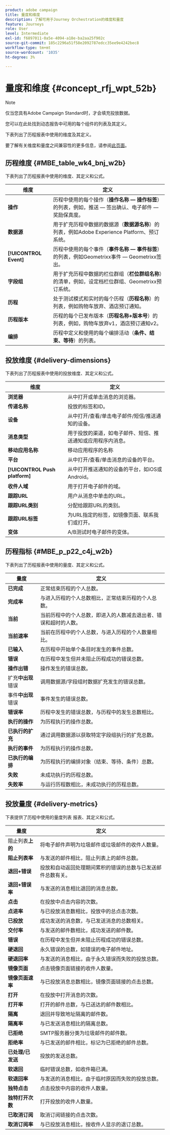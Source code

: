 ```yaml
---
product: adobe campaign
title: 量度和维度
description: 了解可用于Journey Orchestration的维度和量度
feature: Journeys
role: User
level: Intermediate
exl-id: f6897011-0a5e-4094-a18e-ba2aa25f902c
source-git-commit: 185c2296a51f58e2092787edcc35ee9e4242bec8
workflow-type: tm+mt
source-wordcount: '1035'
ht-degree: 3%

---
```


# 量度和维度 {#concept_rfj_wpt_52b}

>[!NOTE]
>
>仅当您具有Adobe Campaign Standard时，才会填充投放数据。

您可以在此处找到动态报告中可用的每个组件的列表及其定义。

下表列出了历程报表中使用的维度及其定义。

要了解有关维度和量度之间兼容性的更多信息，请参阅[此页面](../assets/do-not-localize/dynamic_report_compatibility_journey.pdf)。

## 历程维度 {#MBE_table_wk4_bnj_w2b}

下表列出了历程报表中使用的维度、其定义和公式。

| 维度 | 定义 |
|--- |--- |
| **操作** | 历程中使用的每个操作（**操作名称 — 操作标签**）的列表，例如，推送 — 签出确认、电子邮件 — 奖励保真度。 |
| **数据源** | 用于扩充历程中数据的数据源（**数据源名称**）的列表，例如Adobe Experience Platform、预订系统。 |
| **[!UICONTROL Event]** | 历程中使用的每个事件（**事件名称 — 事件标签**）的列表，例如Geometrixx事件 — Geometrixx签出。 |
| **字段组** | 用于扩充历程中数据的栏位群组（**栏位群组名称**）的清单，例如，设定档栏位群组、Geometrixx预订系统。 |
| **历程** | 处于测试模式和实时的每个历程（**历程名称**）的列表，例如购物车放弃、酒店预订通知。 |
| **历程版本** | 历程的每个已发布版本（**历程名称+版本号**）的列表，例如，购物车放弃v1，酒店预订通知v2。 |
| **编排** | 历程中定义和使用的每个编排活动（**条件、结束、等待**）的列表。 |

## 投放维度 {#delivery-dimensions}

下表列出了历程报表中使用的投放维度、其定义和公式。

| 维度 | 定义 |
|--- |--- |
| **浏览器** | 从中打开或单击消息的浏览器。 |
| **传递名称** | 投放的标签和ID。 |
| **设备** | 从中打开/查看/单击电子邮件/短信/推送通知的设备。 |
| **消息类型** | 用于投放的渠道，如电子邮件、短信、推送通知或应用程序内消息。 |
| **移动应用名称** | 移动应用程序的名称 |
| **平台** | 从中打开/查看/单击消息的设备的平台。 |
| **[!UICONTROL Push platform]** | 从中打开推送通知的设备的平台，如iOS或Android。 |
| **收件人域** | 用于打开电子邮件的域。 |
| **跟踪URL** | 用户从消息中单击的URL。 |
| **跟踪URL类别** | 分配给跟踪URL的类别。 |
| **跟踪URL标签** | 为URL指定的标签，如镜像页面、联系我们或打开。 |
| **变体** | A/B测试时电子邮件的变体。 |

## 历程指标 {#MBE_p_p22_c4j_w2b}

下表列出了历程报表中使用的量度、其定义和公式。

| 量度 | 定义 |
|--- |---|
| **已完成** | 正常结束历程的个人总数。 |
| **完成率** | 与进入历程的个人总数相比，正常结束历程的个人总数。 |
| **当前** | 当前历程中的个人总数，即进入的人数减去退出者、错误和超时的人数。 |
| **当前速率** | 当前在历程中的个人总数，与进入历程的个人数量相比。 |
| **已输入** | 在历程中开始单个条目时发生的事件总数。 |
| **错误** | 在历程中发生但并未阻止历程成功的错误总数。 |
| **操作出错** | 操作发生的错误总数。 |
| 扩充&#x200B;**中出现**&#x200B;错误 | 调用数据源/字段组时数据扩充发生的错误总数。 |
| 事件&#x200B;**中出现**&#x200B;错误 | 事件发生的错误总数。 |
| **错误率** | 历程中发生的错误总数，与历程中的发生总数相比。 |
| **执行的操作** | 为历程执行的操作总数。 |
| **已执行的扩充** | 通过调用数据源以获取特定字段组执行的扩充总数。 |
| **执行的事件** | 为历程执行的操作总数。 |
| **已执行的编排** | 为历程执行的编排对象（结束、等待、条件）总数。 |
| **失败** | 未成功执行的历程总数。 |
| **失败率** | 与运行历程数相比，未成功执行的历程总数。 |

## 投放量度 {#delivery-metrics}

下表提供了历程中使用的量度列表
报表、其定义和公式。

| 量度 | 定义 |
|--- |--- |
| 阻止列表&#x200B;**上的** | 将电子邮件声明为垃圾邮件或垃圾邮件的收件人数量。 |
| **阻止列表率** | 与发送的邮件相比，阻止列表上的邮件总数。 |
| **退回+错误** | 投放和自动返回处理期间累积的错误的总数与已发送邮件总数有关。 |
| **退回+错误率** | 与发送的消息相比退回的消息总数。 |
| **点击** | 在投放中点击内容的次数。 |
| **点进率** | 与已投放消息数相比，投放中的总点击次数。 |
| **已投放** | 成功发送的消息数，与已发送消息的总数相关。 |
| **交付率** | 与发送的邮件数相比，成功发送的邮件数。 |
| **错误** | 在历程中发生但并未阻止历程成功的错误总数。 |
| **硬退回** | 永久错误的总数，如错误的电子邮件地址。 |
| **硬退回率** | 与发送的消息相比，由于永久错误而失败的投放总数。 |
| **镜像页面** | 点击镜像页面链接的收件人数量。 |
| **镜像页面速率** | 与已投放消息总数相比，镜像页面链接的点击总数。 |
| **打开** | 在投放中打开消息的次数。 |
| **打开率** | 打开的邮件总数，与已送达的邮件数相比。 |
| **隔离** | 退回并导致地址隔离的邮件数。 |
| **隔离率** | 与已发送消息相比的隔离总数。 |
| **已拒绝** | SMTP服务器分类为垃圾邮件的邮件数。 |
| **拒绝率** | 与已发送的邮件相比，标记为已拒绝的邮件总数。 |
| **已处理/已发送** | 投放的发送总数。 |
| **软退回** | 临时错误总数，如收件箱已满。 |
| **软退回率** | 与发送的消息相比，由于临时原因而失败的投放总数。 |
| **独特点击** | 点击投放中内容的收件人数量。 |
| **独特打开次数** | 打开投放的收件人数量。 |
| **已取消订阅** | 取消订阅链接的点击次数。 |
| **取消订阅率** | 与已投放消息相比，按收件人显示的退订总数。 |
